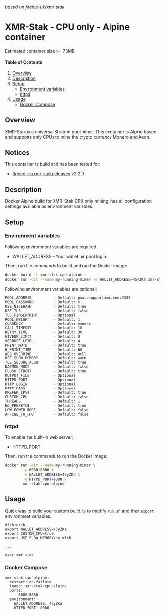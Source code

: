 ###### based on [fireice-uk/xmr-stak]
# XMR-Stak - CPU only - Alpine container

Estimated container size >= 73MB

#### Table of Contents

1. [Overview][Overview]
2. [Description][Description]
3. [Setup][Setup]
    * [Environment variables][Environment variables]
    * [httpd][httpd]
4. [Usage][Usage]
    * [Docker Compose][Docker Compose]

## Overview

XMR-Stak is a universal Stratum pool miner. This container is Alpine based and supports only CPUs to mine the crypto currency Monero and Aeon.

## Notices

This container is build and has been tested for:

* [fireice-uk/xmr-stak/releases] v2.2.0

## Description

Docker Alpine build for XMR-Stak CPU only mining, has all configuration settings available as environment variables.

## Setup

### Environment variables

Following environment variables are required:

* WALLET_ADDRESS        - Your wallet, or pool login.

Then, run the commands to build and run the Docker image:

``` bash
docker build -t xmr-stak-cpu-alpine .
docker run -dit --name my-running-miner -e WALLET_ADDRESS=45yZKa xmr-stak-cpu-alpine
```

Following environment variables are optional:

```
POOL_ADDRESS          - Default: pool.supportxmr.com:3333
POOL_PASSWORD         - Default: x
USE_NICEHASH          - Default: true
USE_TLS               - Default: false
TLS_FINGERPRINT       - Optional
POOL_WEIGHT           - Default: 1
CURRENCY              - Default: monero
CALL_TIMEOUT          - Default: 10
RETRY_TIME            - Default: 30
GIVEUP_LIMIT          - Default: 0
VERBOSE_LEVEL         - Default: 4
PRINT_MOTD            - Default: true
H_PRINT_TIME          - Default: 60
AES_OVERRIDE          - Default: null
USE_SLOW_MEMORY       - Default: warn
TLS_SECURE_ALGO       - Default: true
DAEMON_MODE           - Default: false
FLUSH_STDOUT          - Default: true
OUTPUT_FILE           - Optional
HTTPD_PORT            - Optional
HTTP_LOGIN            - Optional
HTTP_PASS             - Optional
PREFER_IPV4           - Default: true
CUSTOM_CPU            - Default: false
THREADS               - Default: 1
NO_PREFETCH           - Default: true
LOW_POWER_MODE        - Default: false
AFFINE_TO_CPU         - Default: false
```

### httpd

To enable the built-in web server:

* HTTPD_PORT

Then, run the commands to run the Docker image:

``` bash
docker run -dit --name my-running-miner \
        -p 8080:8080 \
        -e WALLET_ADDRESS=45yZKa \
        -e HTTPD_PORT=8080 \
        xmr-stak-cpu-alpine
```

## Usage

Quick way to build your custom build, is to modify `run.sh` and then `export` environment variables.

```
#!/bin/sh
export WALLET_ADDRESS=45yZKa
export CUSTOM_CPU=true
export USE_SLOW_MEMORY=no_mlck

...

exec xmr-stak
```

### Docker Compose

```
xmr-stak-cpu-alpine:
  restart: on-failure
  image: xmr-stak-cpu-alpine
  ports:
    - 8080:8080
  environment:
    WALLET_ADDRESS: 45yZKa
    HTTPD_PORT: 8080
```

[Overview]: #overview
[Description]: #description
[Setup]: #setup
[Environment variables]: #environment-variables
[httpd]: #httpd
[Usage]: #usage
[Docker Compose]: #docker-compose

[fireice-uk/xmr-stak]: https://github.com/fireice-uk/xmr-stak
[fireice-uk/xmr-stak/releases]: https://github.com/fireice-uk/xmr-stak/releases
